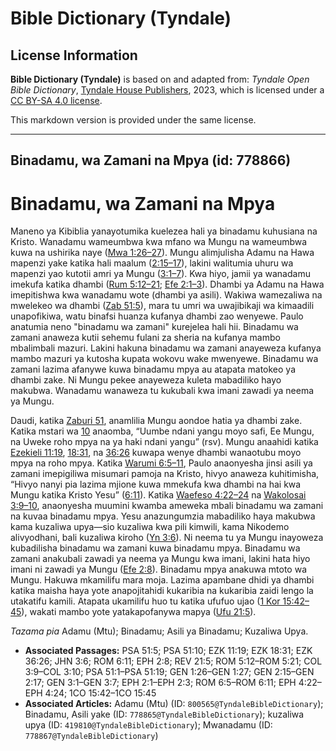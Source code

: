 # Bible Dictionary (Tyndale)

## License Information

**Bible Dictionary (Tyndale)** is based on and adapted from: _Tyndale Open Bible Dictionary_, [Tyndale House Publishers](https://tyndaleopenresources.com/), 2023, which is licensed under a [CC BY-SA 4.0 license](https://creativecommons.org/licenses/by-sa/4.0/legalcode.en).

This markdown version is provided under the same license.



--------------------------------

## Binadamu, wa Zamani na Mpya (id: 778866)

Binadamu, wa Zamani na Mpya
===========================

Maneno ya Kibiblia yanayotumika kuelezea hali ya binadamu kuhusiana na Kristo. Wanadamu wameumbwa kwa mfano wa Mungu na wameumbwa kuwa na ushirika naye ([Mwa 1:26–27](https://ref.ly/Gen1:26-Gen1:27)). Mungu alimjulisha Adamu na Hawa mapenzi yake katika hali maalum ([2:15–17](https://ref.ly/Gen2:15-Gen2:17)), lakini walitumia uhuru wa mapenzi yao kutotii amri ya Mungu ([3:1–7](https://ref.ly/Gen3:1-Gen3:7)). Kwa hiyo, jamii ya wanadamu imekufa katika dhambi ([Rum 5:12–21](https://ref.ly/Rom5:12-Rom5:21); [Efe 2:1–3](https://ref.ly/Eph2:1-Eph2:3)). Dhambi ya Adamu na Hawa imepitishwa kwa wanadamu wote (dhambi ya asili). Wakiwa wamezaliwa na mwelekeo wa dhambi ([Zab 51:5](https://ref.ly/Ps51:5)), mara tu umri wa uwajibikaji wa kimaadili unapofikiwa, watu binafsi huanza kufanya dhambi zao wenyewe. Paulo anatumia neno "binadamu wa zamani" kurejelea hali hii. Binadamu wa zamani anaweza kutii sehemu fulani za sheria na kufanya mambo mbalimbali mazuri. Lakini hakuna binadamu wa zamani anayeweza kufanya mambo mazuri ya kutosha kupata wokovu wake mwenyewe. Binadamu wa zamani lazima afanywe kuwa binadamu mpya au atapata matokeo ya dhambi zake. Ni Mungu pekee anayeweza kuleta mabadiliko hayo makubwa. Wanadamu wanaweza tu kukubali kwa imani zawadi ya neema ya Mungu.

Daudi, katika [Zaburi 51](https://ref.ly/Ps51:1-Ps51:19), anamlilia Mungu aondoe hatia ya dhambi zake. Katika mstari wa [10](https://ref.ly/Ps51:10) anaomba, “Uumbe ndani yangu moyo safi, Ee Mungu, na Uweke roho mpya na ya haki ndani yangu” (rsv). Mungu anaahidi katika [Ezekieli 11:19](https://ref.ly/Ezek11:19), [18:31](https://ref.ly/Ezek18:31), na [36:26](https://ref.ly/Ezek36:26) kuwapa wenye dhambi wanaotubu moyo mpya na roho mpya. Katika [Warumi 6:5–11](https://ref.ly/Rom6:5-Rom6:11), Paulo anaonyesha jinsi asili ya zamani imepigiliwa misumari pamoja na Kristo, hivyo anaweza kuhitimisha, “Hivyo nanyi pia lazima mjione kuwa mmekufa kwa dhambi na hai kwa Mungu katika Kristo Yesu” ([6:11](https://ref.ly/Rom6:11)). Katika [Waefeso 4:22–24](https://ref.ly/Eph4:22-Eph4:24) na [Wakolosai 3:9–10](https://ref.ly/Col3:9-Col3:10), anaonyesha muumini kwamba ameweka mbali binadamu wa zamani na kuvaa binadamu mpya. Yesu anazungumzia mabadiliko haya makubwa kama kuzaliwa upya—sio kuzaliwa kwa pili kimwili, kama Nikodemo alivyodhani, bali kuzaliwa kiroho ([Yn 3:6](https://ref.ly/John3:6)). Ni neema tu ya Mungu inayoweza kubadilisha binadamu wa zamani kuwa binadamu mpya. Binadamu wa zamani anakubali zawadi ya neema ya Mungu kwa imani, lakini hata hiyo imani ni zawadi ya Mungu ([Efe 2:8](https://ref.ly/Eph2:8)). Binadamu mpya anakuwa mtoto wa Mungu. Hakuwa mkamilifu mara moja. Lazima apambane dhidi ya dhambi katika maisha haya yote anapojitahidi kukaribia na kukaribia zaidi lengo la utakatifu kamili. Atapata ukamilifu huo tu katika ufufuo ujao ([1 Kor 15:42–45](https://ref.ly/1Cor15:42-1Cor15:45)), wakati mambo yote yatakapofanywa mapya ([Ufu 21:5](https://ref.ly/Rev21:5)).

*Tazama pia* Adamu (Mtu); Binadamu; Asili ya Binadamu; Kuzaliwa Upya.

* **Associated Passages:** PSA 51:5; PSA 51:10; EZK 11:19; EZK 18:31; EZK 36:26; JHN 3:6; ROM 6:11; EPH 2:8; REV 21:5; ROM 5:12–ROM 5:21; COL 3:9–COL 3:10; PSA 51:1–PSA 51:19; GEN 1:26–GEN 1:27; GEN 2:15–GEN 2:17; GEN 3:1–GEN 3:7; EPH 2:1–EPH 2:3; ROM 6:5–ROM 6:11; EPH 4:22–EPH 4:24; 1CO 15:42–1CO 15:45
* **Associated Articles:** Adamu (Mtu) (ID: `800565@TyndaleBibleDictionary`); Binadamu, Asili yake (ID: `778865@TyndaleBibleDictionary`); kuzaliwa upya (ID: `419810@TyndaleBibleDictionary`); Mwanadamu (ID: `778867@TyndaleBibleDictionary`)

